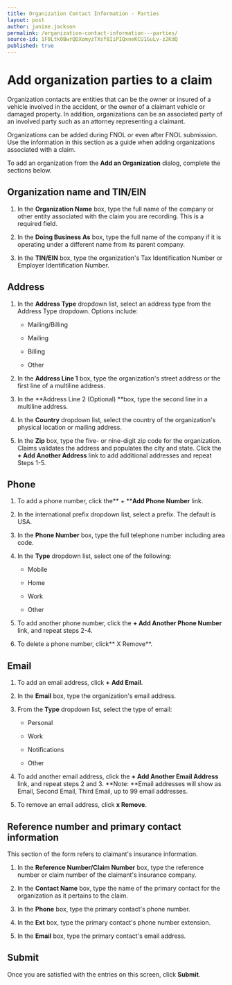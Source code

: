 ```yaml
---
title: Organization Contact Information - Parties
layout: post
author: janine.jackson
permalink: /organization-contact-information---parties/
source-id: 1F0Ltk0BwrQDXomyzTXsf8IiPIQxneKCU1GuLv-z2KdQ
published: true
---
```

# Add organization parties to a claim

Organization contacts are entities that can be the owner or insured of a vehicle involved in the accident, or the owner of a claimant vehicle or damaged property.  In addition, organizations can be an associated party of an involved party such as an attorney representing a claimant.  

Organizations can be added during FNOL or even after FNOL submission. Use the information in this section as a guide when adding organizations associated with a claim. 

To add an organization from the **Add an Organization** dialog, complete the sections below. 

## Organization name and TIN/EIN

1. In the **Organization Name** box, type the full name of the company or other entity associated with the claim you are recording. This is a required field.

2. In the **Doing Business As** box, type the full name of the company if it is operating under a different name from its parent company.

3. In the **TIN/EIN** box, type the organization's Tax Identification Number or Employer Identification Number.

## Address

1. In the  **Address Type** dropdown list, select an address type from the Address Type dropdown. Options include:

    * Mailing/Billing

    * Mailing

    * Billing

    * Other

2. In the **Address Line 1** box, type the organization's street address or the first line of a multiline address.

3. In the **Address Line 2 (Optional) **box, type the second line in a multiline address. 

4. In the **Country** dropdown list, select the country of the organization's physical location or mailing address. 

5. In the **Zip** box, type the five- or nine-digit zip code for the organization. Claims validates the address and populates the city and state.Click the **+ Add Another Address** link to add additional addresses and repeat Steps 1-5. 

## Phone

1. To add a phone number, click the** + ****Add Phone Number** link. 

2. In the international prefix dropdown list, select a prefix. The default is USA.

3. In the **Phone Number** box, type the full telephone number including area code.

4. In the **Type** dropdown list, select one of the following:

    * Mobile

    * Home

    * Work

    * Other

5. To add another phone number, click the **+ Add Another Phone Number** link, and repeat steps 2-4.

6. To delete a phone number, click** X Remove**.

 

## Email

1. To add an email address, click **+** **Add Email**.

2. In the **Email** box, type the organization's email address.

3. From the **Type** dropdown list, select the type of email:

    * Personal

    * Work

    * Notifications

    * Other

4. To add another email address, click the **+ Add Another ****Email**** Address** link, and repeat steps 2 and 3. **Note: **Email addresses will show as Email, Second Email, Third Email, up to 99 email addresses.

5. To remove an email address, click **x Remove**.

## Reference number and primary contact information

This section of the form refers to claimant's insurance information. 

1. In the **Reference Number/Claim Number** box, type the reference number or claim number of the claimant's insurance company. 

2. In the **Contact Name** box, type the name of the primary contact for the organization as it pertains to the claim.

3. In the **Phone** box, type the primary contact's phone number. 

4. In the **Ext** box, type the primary contact's phone number extension.

5. In the **Email** box, type the primary contact's email address.

## Submit

Once you are satisfied with the entries on this screen, click **Submit**.

